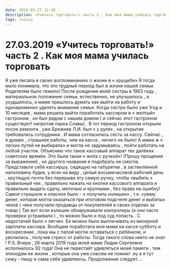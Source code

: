 ```yaml
---
date: 2019-03-27 12:58
description: «Учитесь торговать!» часть 2 . Как моя мама училась торговать
tags: russia
---
```

# 27.03.2019 «Учитесь торговать!» часть 2 . Как моя мама училась торговать

Я уже писала в своих воспоминаниях о жизни в « хрущебе» Я тогда мало понимала, что это трудный период был в жизни нашей семьи. Родителям было тяжело! После рождения моей сестры в 1963 году , материальное положение семьи, естественно, не улучшилось , а ухудшилось, и маме пришлось думать как выйти на работу и одновременно уделять внимание семье.  Когда сестре было уже 1год и 10 месяцев , мама решила выйти поработать кассиром в « желтый» гастроном , он был рядом с нашим домом  ( и сейчас этот гастроном существует!  напротив парка Славы) . В тот период гастроном открыли после ремонта , уже Брежнев Л.И.  был « у руля» , на открытие  требовались сотрудники . И мама согласилась сесть за кассу.   Сейчас   , я думаю , страшнее работы, чем на кассе , ничего не было! А мама ж  « легких путей не выбирала» и могла не задумываясь , пойти работать на любой участок.  Объясняю что такое кассовый аппарат  тех далёких советских времён. Это была такая « жопа с ручкой»! (Прошу прощения за выражение) , но другого названия я подобрать не смогла. Представьте себе кассиршу, сидящую на табуретке , в застеклённой наполовину будке, у всех на виду , целый восьмичасовой рабочий день , крутящую почти без перерыва эту самую ручку, чтобы «выбить « правильный чек  , правильно нажать на кнопки кассового аппарата и правильно выдать сдачу, мелочью и крупными , без права на ошибку! Самое страшное и опасное было - « получить излишек»  , т.е. сумму денег, которая могла  оказаться при итоговом подсчете денег и выбитых чеков  ( чеки получали продавцы  от покупателей в своих отделах  за  товар )  Так вот если излишек обнаруживали контролеры  (а они часто проверки устраивали ) , то можно было и под суд попасть . С недостачей было « легче». Ее можно было выплачивать из мизерной зарплаты кассира. Вообщем поработала моя мама на кассе  субботу и воскресение , пока мы с папой могли оставаться с ребёнком,  и уволилась , получив стресс от работы. Тогда такого слова никто не знал !                       P.S.  Вчера , 26 марта 2019 года моей маме Лидии Сергеевне исполнилось 92 года!  Она не перестаёт удивляться моей памяти , тем эпизодам ее жизни , которые она уже совсем не помнит .ну а я тут сижу - пишу и сама себе удивляюсь.          Продолжение следует....
